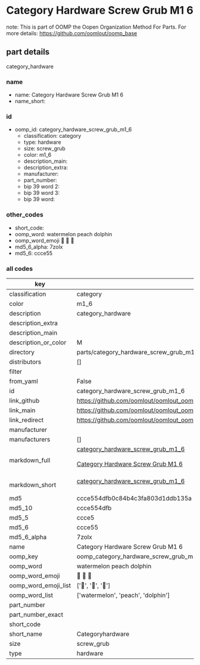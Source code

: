 # Category Hardware Screw Grub M1 6  

note: This is part of OOMP the Oopen Organization Method For Parts. For more details: https://github.com/oomlout/oomp_base

##  part details
  



category_hardware



### name
* name: Category Hardware Screw Grub M1 6
* name_short: 
### id
* oomp_id: category_hardware_screw_grub_m1_6
  * classification: category
  * type: hardware
  * size: screw_grub
  * color: m1_6
  * description_main: 
  * description_extra: 
  * manufacturer: 
  * part_number: 
  * bip 39 word 2: 
  * bip 39 word 3: 
  * bip 39 word: 

### other_codes
* short_code: 
* oomp_word: watermelon peach dolphin
* oomp_word_emoji :watermelon: :peach: :dolphin:
* md5_6_alpha: 7zolx
* md5_6: ccce55









### all codes 
| key | value |  
| --- | --- |  
| classification | category |  
| color | m1_6 |  
| description | category_hardware |  
| description_extra |  |  
| description_main |  |  
| description_or_color | M  |  
| directory | parts/category_hardware_screw_grub_m1_6 |  
| distributors | [] |  
| filter |  |  
| from_yaml | False |  
| id | category_hardware_screw_grub_m1_6 |  
| link_github | https://github.com/oomlout/oomlout_oomp_version_1_messy/tree/main/parts/category_hardware_screw_grub_m1_6 |  
| link_main | https://github.com/oomlout/oomlout_oomp_version_1_messy/tree/main/parts/category_hardware_screw_grub_m1_6 |  
| link_redirect | https://github.com/oomlout/oomlout_oomp_version_1_messy/tree/main/parts/category_hardware_screw_grub_m1_6 |  
| manufacturer |  |  
| manufacturers | [] |  
| markdown_full | [category_hardware_screw_grub_m1_6](none)<br>[](none)<br>[Category Hardware Screw Grub M1 6](none)<br><br> |  
| markdown_short | [category_hardware_screw_grub_m1_6](none)<br><br> |  
| md5 | ccce554dfb0c84b4c3fa803d1ddb135a |  
| md5_10 | ccce554dfb |  
| md5_5 | ccce5 |  
| md5_6 | ccce55 |  
| md5_6_alpha | 7zolx |  
| name | Category Hardware Screw Grub M1 6 |  
| oomp_key | oomp_category_hardware_screw_grub_m1_6 |  
| oomp_word | watermelon peach dolphin |  
| oomp_word_emoji | :watermelon: :peach: :dolphin: |  
| oomp_word_emoji_list | [':watermelon:', ':peach:', ':dolphin:'] |  
| oomp_word_list | ['watermelon', 'peach', 'dolphin'] |  
| part_number |  |  
| part_number_exact |  |  
| short_code |  |  
| short_name | Categoryhardware |  
| size | screw_grub |  
| type | hardware |  
